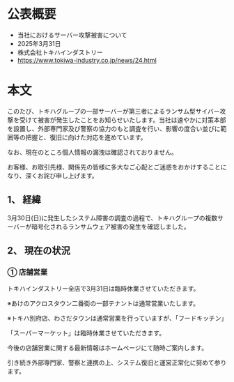 # 公表概要
- 当社におけるサーバー攻撃被害について
- 2025年3月31日
- 株式会社トキハインダストリー
- https://www.tokiwa-industry.co.jp/news/24.html

# 本文
このたび、トキハグループの一部サーバーが第三者によるランサム型サイバー攻撃を受けて被害が発生したことをお知らせいたします。当社は速やかに対策本部を設置し、外部専門家及び警察の協力のもと調査を行い、影響の度合い並びに範囲等の把握と、復旧に向けた対応を進めています。

なお、現在のところ個人情報の漏洩は確認されておりません。

お客様、お取引先様、関係先の皆様に多大なご心配とご迷惑をおかけすることになり、深くお詫び申し上げます。

## 1、 経緯
3月30日(日)に発生したシステム障害の調査の過程で、トキハグループの複数サーバーが暗号化されるランサムウェア被害の発生を確認しました。

## 2、 現在の状況
### ① 店舗営業
トキハインダストリー全店で3月31日は臨時休業させていただきます。

※あけのアクロスタウン二番街の一部テナントは通常営業いたします。

※トキハ別府店、わさだタウンは通常営業を行っていますが、「フードキッチン」

「スーパーマーケット」は臨時休業させていただきます。

今後の店舗営業に関する最新情報はホームページにて随時ご案内します。

引き続き外部専門家、警察と連携の上、システム復旧と運営正常化に努めて参ります。
